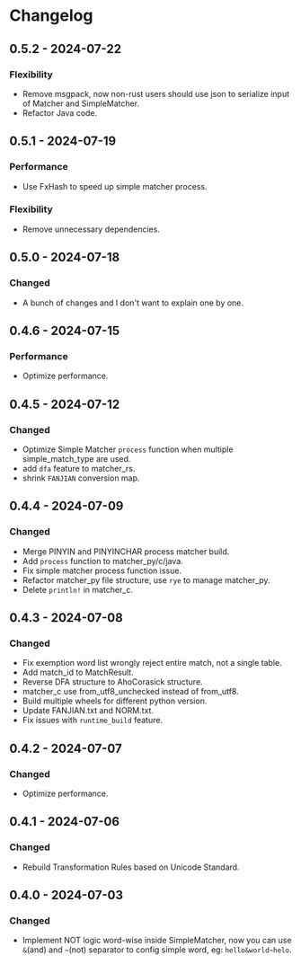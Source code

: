 # Changelog

## 0.5.2 - 2024-07-22
### Flexibility
- Remove msgpack, now non-rust users should use json to serialize input of Matcher and SimpleMatcher.
- Refactor Java code.

## 0.5.1 - 2024-07-19
### Performance
- Use FxHash to speed up simple matcher process.

### Flexibility
- Remove unnecessary dependencies.

## 0.5.0 - 2024-07-18
### Changed
- A bunch of changes and I don't want to explain one by one.

## 0.4.6 - 2024-07-15
### Performance

- Optimize performance.

## 0.4.5 - 2024-07-12
### Changed

- Optimize Simple Matcher `process` function when multiple simple_match_type are used.
- add `dfa` feature to matcher_rs.
- shrink `FANJIAN` conversion map.

## 0.4.4 - 2024-07-09
### Changed

- Merge PINYIN and PINYINCHAR process matcher build.
- Add `process` function to matcher_py/c/java.
- Fix simple matcher process function issue.
- Refactor matcher_py file structure, use `rye` to manage matcher_py.
- Delete `println!` in matcher_c.

## 0.4.3 - 2024-07-08
### Changed

- Fix exemption word list wrongly reject entire match, not a single table.
- Add match_id to MatchResult.
- Reverse DFA structure to AhoCorasick structure.
- matcher_c use from_utf8_unchecked instead of from_utf8.
- Build multiple wheels for different python version.
- Update FANJIAN.txt and NORM.txt.
- Fix issues with `runtime_build` feature.

## 0.4.2 - 2024-07-07
### Changed

- Optimize performance.

## 0.4.1 - 2024-07-06
### Changed

- Rebuild Transformation Rules based on Unicode Standard.

## 0.4.0 - 2024-07-03
### Changed

- Implement NOT logic word-wise inside SimpleMatcher, now you can use `&`(and) and `~`(not) separator to config simple word, eg: `hello&world~helo`.
